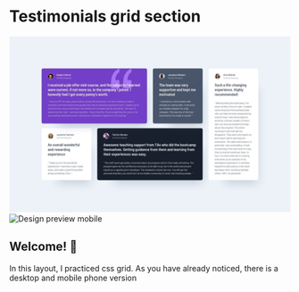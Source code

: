 # Testimonials grid section

![Design preview desktop](./design/desktop-design.jpg)
![Design preview mobile](./design/mobile-desing.jpg)

## Welcome! 👋
In this layout, I practiced css grid. As you have already noticed, there is a desktop and mobile phone version